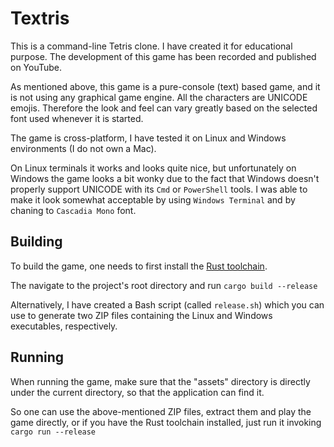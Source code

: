 # Textris

This is a command-line Tetris clone. I have created it for educational purpose. The development of this game has been recorded and published on YouTube.

As mentioned above, this game is a pure-console (text) based game, and it is not using any graphical game engine. All the characters are UNICODE emojis. Therefore the look and feel can vary greatly based on the selected font used whenever it is started.

The game is cross-platform, I have tested it on Linux and Windows environments (I do not own a Mac).

On Linux terminals it works and looks quite nice, but unfortunately on Windows the game looks a bit wonky due to the fact that Windows doesn't properly support UNICODE with its `Cmd` or `PowerShell` tools. I was able to make it look somewhat acceptable by using `Windows Terminal` and by chaning to `Cascadia Mono` font.

## Building

To build the game, one needs to first install the [Rust toolchain](https://www.rust-lang.org/tools/install).

The navigate to the project's root directory and run `cargo build --release`

Alternatively, I have created a Bash script (called `release.sh`) which you can use to generate two ZIP files containing the Linux and Windows executables, respectively.

## Running

When running the game, make sure that the "assets" directory is directly under the current directory, so that the application can find it.

So one can use the above-mentioned ZIP files, extract them and play the game directly, or if you have the Rust toolchain installed, just run it invoking `cargo run --release`
